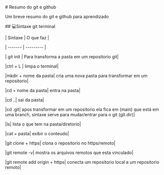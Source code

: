 

\# Resumo do git e github



Um breve resumo do git e github para aprendizado 



\## 💻Sintaxe git terminal



| Sintaxe | O que faz |

| ------- | --------- |

| git init | Para transforma a pasta em um repositorio git|

|ctrl + L | limpa o terminal|

|mkdir + nome da pasta| cria uma nova pasta para transformar em um repositorio|

|cd + nome da pasta| entra na pasta|

|cd ..| sai da pasta|

|cd .git| apos transformar em um repositorio ela fica em (main) que está em uma branch, sintaxe serve para mudar/entrar para o git (git.dir)|

|ls| lista o que tem na pasta/diretorio|

|cat + pasta| exibir o conteudo|

|git clone + https| clona o repositorio no https/remoto|

|git remote -v| mostra os arquivos remotos que esta vinculado|

|git remote add origin + https| conecta um repositorio local a um repositorio remoto|











